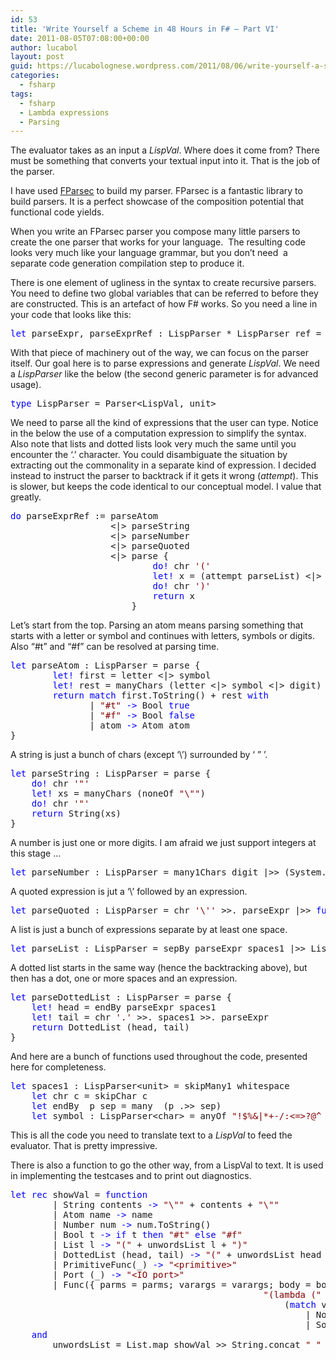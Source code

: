 ```yaml
---
id: 53
title: 'Write Yourself a Scheme in 48 Hours in F# – Part VI'
date: 2011-08-05T07:08:00+00:00
author: lucabol
layout: post
guid: https://lucabolognese.wordpress.com/2011/08/06/write-yourself-a-scheme-in-48-hours-in-f-part-vi/
categories:
  - fsharp
tags:
  - fsharp
  - Lambda expressions
  - Parsing
---
```

The evaluator takes as an input a _LispVal_. Where does it come from? There must be something that converts your textual input into it. That is the job of the parser.

I have used [FParsec](http://www.quanttec.com/fparsec/) to build my parser. FParsec is a fantastic library to build parsers. It is a perfect showcase of the composition potential that functional code yields.&#160; 

When you write an FParsec parser you compose many little parsers to create the one parser that works for your language.&#160; The resulting code looks very much like your language grammar, but you don’t need&#160; a separate code generation compilation step to produce it.

There is one element of ugliness in the syntax to create recursive parsers. You need to define two global variables that can be referred to before they are constructed. This is an artefact of how F# works. So you need a line in your code that looks like this:

<pre class="code"><span style="color:blue;">let </span>parseExpr, parseExprRef : LispParser * LispParser ref = createParserForwardedToRef()</pre>

With that piece of machinery out of the way, we can focus on the parser itself. Our goal here is to parse expressions and generate _LispVal_. We need a _LispParser_ like the below (the second generic parameter is for advanced usage).

<pre class="code"><span style="color:blue;">type </span>LispParser = Parser&lt;LispVal, unit&gt;</pre>

We need to parse all the kind of expressions that the user can type. Notice in the below the use of a computation expression to simplify the syntax. Also note that lists and dotted lists look very much the same until you encounter the ‘.’ character. You could disambiguate the situation by extracting out the commonality in a separate kind of expression. I decided instead to instruct the parser to backtrack if it gets it wrong (_attempt_). This is slower, but keeps the code identical to our conceptual model. I value that greatly. 

<pre class="code"><span style="color:blue;">do </span>parseExprRef := parseAtom
                   &lt;|&gt; parseString
                   &lt;|&gt; parseNumber
                   &lt;|&gt; parseQuoted
                   &lt;|&gt; parse {
                           <span style="color:blue;">do! </span>chr <span style="color:maroon;">'('
                           </span><span style="color:blue;">let! </span>x = (attempt parseList) &lt;|&gt; parseDottedList
                           <span style="color:blue;">do! </span>chr <span style="color:maroon;">')'
                           </span><span style="color:blue;">return </span>x
                       }</pre>

Let’s start from the top. Parsing an atom means parsing something that starts with a letter or symbol and continues with letters, symbols or digits. Also “#t” and “#f” can be resolved at parsing time.

<pre class="code"><span style="color:blue;">let </span>parseAtom : LispParser = parse {
        <span style="color:blue;">let! </span>first = letter &lt;|&gt; symbol
        <span style="color:blue;">let! </span>rest = manyChars (letter &lt;|&gt; symbol &lt;|&gt; digit)
        <span style="color:blue;">return match </span>first.ToString() + rest <span style="color:blue;">with
               </span>| <span style="color:maroon;">"#t" </span><span style="color:blue;">-&gt; </span>Bool <span style="color:blue;">true
               </span>| <span style="color:maroon;">"#f" </span><span style="color:blue;">-&gt; </span>Bool <span style="color:blue;">false
               </span>| atom <span style="color:blue;">-&gt; </span>Atom atom
}</pre>

A string is just a bunch of chars (except ‘\’) surrounded by ‘ ” ’.

<pre class="code"><span style="color:blue;">let </span>parseString : LispParser = parse {
    <span style="color:blue;">do! </span>chr <span style="color:maroon;">'"'
    </span><span style="color:blue;">let! </span>xs = manyChars (noneOf <span style="color:maroon;">"\""</span>)
    <span style="color:blue;">do! </span>chr <span style="color:maroon;">'"'
    </span><span style="color:blue;">return </span>String(xs)
}</pre>



A number is just one or more digits. I am afraid we just support integers at this stage …

<pre class="code"><span style="color:blue;">let </span>parseNumber : LispParser = many1Chars digit |&gt;&gt; (System.Int32.Parse &gt;&gt; Number)</pre>

A quoted expression is jut a ‘\’ followed by an expression.

<pre class="code"><span style="color:blue;">let </span>parseQuoted : LispParser = chr <span style="color:maroon;">'\'' </span>&gt;&gt;. parseExpr |&gt;&gt; <span style="color:blue;">fun </span>expr <span style="color:blue;">-&gt; </span>List [Atom <span style="color:maroon;">"quote"</span>; expr] </pre>

A list is just a bunch of expressions separate by at least one space.

<pre class="code"><span style="color:blue;">let </span>parseList : LispParser = sepBy parseExpr spaces1 |&gt;&gt; List</pre>

A dotted list starts in the same way (hence the backtracking above), but then has a dot, one or more spaces and an expression.

<pre class="code"><span style="color:blue;">let </span>parseDottedList : LispParser = parse {
    <span style="color:blue;">let! </span>head = endBy parseExpr spaces1
    <span style="color:blue;">let! </span>tail = chr <span style="color:maroon;">'.' </span>&gt;&gt;. spaces1 &gt;&gt;. parseExpr
    <span style="color:blue;">return </span>DottedList (head, tail)
}</pre>

And here are a bunch of functions used throughout the code, presented here for completeness.

<pre class="code"><span style="color:blue;">let </span>spaces1 : LispParser&lt;unit&gt; = skipMany1 whitespace
    <span style="color:blue;">let </span>chr c = skipChar c
    <span style="color:blue;">let </span>endBy  p sep = many  (p .&gt;&gt; sep)
    <span style="color:blue;">let </span>symbol : LispParser&lt;char&gt; = anyOf <span style="color:maroon;">"!$%&|*+-/:&lt;=&gt;?@^_~#"
</span></pre>



This is all the code you need to translate text to a _LispVal_ to feed the evaluator. That is pretty impressive.

There is also a function to go the other way, from a LispVal to text. It is used in implementing the testcases and to print out diagnostics.

<pre class="code"><span style="color:blue;">let rec </span>showVal = <span style="color:blue;">function
        </span>| String contents <span style="color:blue;">-&gt; </span><span style="color:maroon;">"\"" </span>+ contents + <span style="color:maroon;">"\""
        </span>| Atom name <span style="color:blue;">-&gt; </span>name
        | Number num <span style="color:blue;">-&gt; </span>num.ToString()
        | Bool t <span style="color:blue;">-&gt; if </span>t <span style="color:blue;">then </span><span style="color:maroon;">"#t" </span><span style="color:blue;">else </span><span style="color:maroon;">"#f"
        </span>| List l <span style="color:blue;">-&gt; </span><span style="color:maroon;">"(" </span>+ unwordsList l + <span style="color:maroon;">")"
        </span>| DottedList (head, tail) <span style="color:blue;">-&gt; </span><span style="color:maroon;">"(" </span>+ unwordsList head + <span style="color:maroon;">" . " </span>+ showVal tail + <span style="color:maroon;">")"
        </span>| PrimitiveFunc(_) <span style="color:blue;">-&gt; </span><span style="color:maroon;">"&lt;primitive&gt;"
        </span>| Port (_) <span style="color:blue;">-&gt; </span><span style="color:maroon;">"&lt;IO port&gt;"
        </span>| Func({ parms = parms; varargs = varargs; body = body; closure = closure }) <span style="color:blue;">-&gt;
                                                </span><span style="color:maroon;">"(lambda (" </span>+ unwordsList (parms |&gt; List.map (String)) +
                                                    (<span style="color:blue;">match </span>varargs <span style="color:blue;">with
                                                        </span>| None <span style="color:blue;">-&gt; </span><span style="color:maroon;">""
                                                        </span>| Some(arg) <span style="color:blue;">-&gt; </span><span style="color:maroon;">" . " </span>+ arg) + <span style="color:maroon;">") ...)"
    </span><span style="color:blue;">and
        </span>unwordsList = List.map showVal &gt;&gt; String.concat <span style="color:maroon;">" "
</span></pre>

